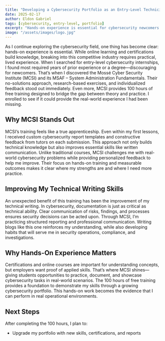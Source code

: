 ```yaml
---
title: "Developing a Cybersecurity Portfolio as an Entry-Level Technician"
date: 2025-02-17
author: Eldon Gabriel
tags: [cybersecurity, entry-level, portfolio]
excerpt: "Hands-on experience is essential for cybersecurity newcomers. MCSI provides a structured, apprenticeship-style training to build applied skills and documentation expertise."
image: "/assets/images/logo.jpg" 
---
```

As I continue exploring the cybersecurity field, one thing has become clear: hands-on experience is essential. While online learning and certifications build knowledge, breaking into this competitive industry requires practical, lived experience.
When I searched for entry-level cybersecurity internships, I found most required years of prior experience or a degree—discouraging for newcomers. That’s when I discovered the Mossé Cyber Security Institute (MCSI) and its MSAF – System Administration Fundamentals. Their no-solutions approach, research-based exercises, and individualized feedback stood out immediately.
Even more, MCSI provides 100 hours of free training designed to bridge the gap between theory and practice. I enrolled to see if it could provide the real-world experience I had been missing.

## Why MCSI Stands Out

MCSI’s training feels like a true apprenticeship. Even within my first lessons, I received custom cybersecurity report templates and constructive feedback from tutors on each submission. This approach not only builds technical knowledge but also improves essential skills like written communication.
Unlike traditional courses, MCSI challenges me with real-world cybersecurity problems while providing personalized feedback to help me improve. Their focus on hands-on training and measurable outcomes makes it clear where my strengths are and where I need more practice.

## Improving My Technical Writing Skills

An unexpected benefit of this training has been the improvement of my technical writing. In cybersecurity, documentation is just as critical as technical ability. Clear communication of risks, findings, and processes ensures security decisions can be acted upon.
Through MCSI, I’m practicing structured reporting and professional communication. Writing blogs like this one reinforces my understanding, while also developing habits that will serve me in security operations, compliance, and investigations.

## Why Hands-On Experience Matters

Certifications and online courses are important for understanding concepts, but employers want proof of applied skills. That’s where MCSI shines—giving students opportunities to practice, document, and showcase cybersecurity tasks in real-world scenarios.
The 100 hours of free training provides a foundation to demonstrate my skills through a growing cybersecurity portfolio. This hands-on work becomes the evidence that I can perform in real operational environments.

## Next Steps

After completing the 100 hours, I plan to:

- Upgrade my portfolio with new skills, certifications, and reports  
